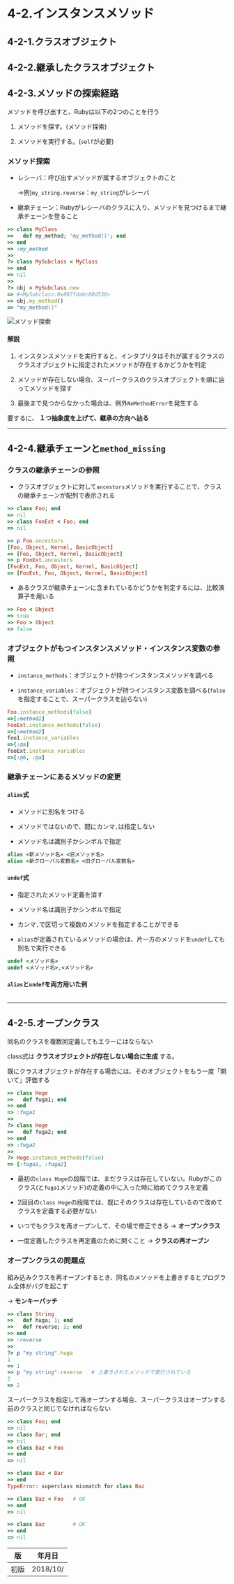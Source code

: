 # 4-2.インスタンスメソッド

## 4-2-1.クラスオブジェクト

## 4-2-2.継承したクラスオブジェクト

## 4-2-3.メソッドの探索経路

メソッドを呼び出すと、Rubyは以下の2つのことを行う

1. メソッドを探す。(メソッド探索)

2. メソッドを実行する。(`self`が必要)

### メソッド探索

* レシーバ：呼び出すメソッドが属するオブジェクトのこと

  →例)`my_string.reverse`：`my_string`がレシーバ

* 継承チェーン：Rubyがレシーバのクラスに入り、メソッドを見つけるまで継承チェーンを登ること

```ruby
>> class MyClass
>>   def my_method; 'my_method()'; end
>> end
=> :my_method
>>
?> class MySubclass < MyClass
>> end
=> nil
>>
?> obj = MySubclass.new
=> #<MySubclass:0x007fdabc80d538>
>> obj.my_method()
=> "my_method()"
```

![メソッド探索](./images/メソッド探索.png)

#### 解説

1. インスタンスメソッドを実行すると、インタプリタはそれが属するクラスのクラスオブジェクトに指定されたメソッドが存在するかどうかを判定

2. メソッドが存在しない場合、スーパークラスのクラスオブジェクトを順に辿ってメソッドを探す

3. 最後まで見つからなかった場合は、例外`NoMethodError`を発生する

要するに、 **１つ抽象度を上げて、継承の方向へ辿る**

***

## 4-2-4.継承チェーンと`method_missing`

### クラスの継承チェーンの参照

* クラスオブジェクトに対して`ancestors`メソッドを実行することで、クラスの継承チェーンが配列で表示される

```ruby
>> class Foo; end
=> nil
>> class FooExt < Foo; end
=> nil

>> p Foo.ancestors
[Foo, Object, Kernel, BasicObject]
=> [Foo, Object, Kernel, BasicObject]
>> p FooExt.ancestors
[FooExt, Foo, Object, Kernel, BasicObject]
=> [FooExt, Foo, Object, Kernel, BasicObject]
```

* あるクラスが継承チェーンに含まれているかどうかを判定するには、比較演算子を用いる

```ruby
>> Foo < Object
=> true
>> Foo > Object
=> false
```

### オブジェクトがもつインスタンスメソッド・インスタンス変数の参照

* `instance_methods`：オブジェクトが持つインスタンスメソッドを調べる

* `instance_variables`：オブジェクトが持つインスタンス変数を調べる(`false`を指定することで、スーパークラスを辿らない)

```ruby
Foo.instance_methods(false)
=>[:method1]
FooExt.instance_methods(false)
=>[:method2]
foo1.instance_variables
=>[:@a]
fooExt.instance_variables
=>[:@b, :@a]
```

### 継承チェーンにあるメソッドの変更

#### `alias`式

* メソッドに別名をつける

* メソッドではないので、間にカンマ`,`は指定しない

* メソッド名は識別子かシンボルで指定

```ruby
alias <新メソッド名> <旧メソッド名>
alias <新グローバル変数名> <旧グローバル変数名>
```

#### `undef`式

* 指定されたメソッド定義を消す

* メソッド名は識別子かシンボルで指定

* カンマ`,`で区切って複数のメソッドを指定することができる

* `alias`が定義されているメソッドの場合は、片一方のメソッドを`undef`しても別名で実行できる

```ruby
undef <メソッド名>
undef <メソッド名>,<メソッド名>
```

#### `alias`と`undef`を両方用いた例

```ruby

```

***

## 4-2-5.オープンクラス

同名のクラスを複数回定義してもエラーにはならない

class式は **クラスオブジェクトが存在しない場合に生成** する。

既にクラスオブジェクトが存在する場合には、そのオブジェクトをもう一度「開いて」評価する

```ruby
>> class Hoge
>>   def fuga1; end
>> end
=> :fuga1
>>
?> class Hoge
>>   def fuga2; end
>> end
=> :fuga2
>>
?> Hoge.instance_methods(false)
=> [:fuga1, :fuga2]
```

* 最初の`class Hoge`の段階では、まだクラスは存在していない。Rubyがこのクラス(と`fuga1`メソッド)の定義の中に入った時に始めてクラスを定義

* 2回目の`class Hoge`の段階では、既にそのクラスは存在しているので改めてクラスを定義する必要がない

* いつでもクラスを再オープンして、その場で修正できる
  → **オープンクラス**

* 一度定義したクラスを再定義のために開くこと
  → **クラスの再オープン**

### オープンクラスの問題点

組み込みクラスを再オープンするとき、同名のメソッドを上書きするとプログラム全体がバグを起こす

→ **モンキーパッチ**

```ruby
>> class String
>>   def huga; 1; end
>>   def reverse; 2; end
>> end
=> :reverse
>>
?> p "my string".huga
1
=> 1
>> p "my string".reverse   # 上書きされたメソッドで実行されている
2
=> 2
```

スーパークラスを指定して再オープンする場合、スーパークラスはオープンする前のクラスと同じでなければならない

```ruby
>> class Foo; end
=> nil
>> class Bar; end
=> nil
>> class Baz < Foo
>> end
=> nil

>> class Baz < Bar
>> end
TypeError: superclass mismatch for class Baz

>> class Baz < Foo   # OK
>> end
=> nil

>> class Baz         # OK
>> end
=> nil
```

|版|年月日|
|---|---|
|初版|2018/10/|
